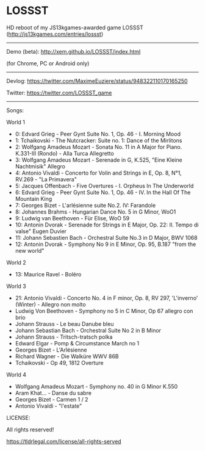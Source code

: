 LOSSST
==

HD reboot of my JS13kgames-awarded game LOSSST (http://js13kgames.com/entries/lossst)

---

Demo (beta): http://xem.github.io/LOSSST/index.html

(for Chrome, PC or Android only)

---

Devlog: https://twitter.com/MaximeEuziere/status/948322110170165250

Twitter: https://twitter.com/LOSSST_game

---

Songs:

World 1

- 0: Edvard Grieg - Peer Gynt Suite No. 1, Op. 46 - I. Morning Mood
- 1: Tchaikovski - The Nutcracker: Suite no. 1: Dance of the Mirlitons
- 2: Wolfgang Amadeus Mozart - Sonata No. 11 in A Major for Piano. K.331-III (Rondo) - Alla Turca Allegretto
- 3: Wolfgang Amadeus Mozart - Serenade in G, K.525, "Eine Kleine Nachtmisik" Allegro
- 4: Antonio Vivaldi - Concerto for Volin and Strings in E, Op. 8, N°1, RV.269 - "La Primavera"
- 5: Jacques Offenbach - Five Overtures - I. Orpheus In The Underworld
- 6: Edvard Grieg - Peer Gynt Suite No. 1, Op. 46 - IV. In the Hall Of The Mountain King
- 7: Georges Bizet - L'arlésienne suite No.2. IV: Farandole
- 8: Johannes Brahms - Hungarian Dance No. 5 in G Minor, WoO1
- 9: Ludwig van Beethoven - Für Elise, WoO 59
- 10: Antonin Dvorak - Serenade for Strings in E Major, Op. 22: II. Tempo di valse" Eugen Duvier
- 11: Johann Sebastien Bach - Orchestral Suite No.3 in D Major, BWV 1068
- 12: Antonin Dvorak - Symphony No 9 in E Minor, Op. 95, B.187 "from the new world"

World 2

- 13: Maurice Ravel - Boléro

World 3

- 21: Antonio Vivaldi - Concerto No. 4 in F minor, Op. 8, RV 297, 'L'inverno' (Winter) - Allegro non molto
- Ludwig Von Beethoven - Symphony no 5 in C Minor, Op 67 allegro con brio
- Johann Strauss - Le beau Danube bleu
- Johann Sebastian Bach - Orchestral Suite No 2 in B Minor 
- Johann Strauss - Tritsch-tratsch polka
- Edward Elgar - Pomp & Circumstance March no 1
- Georges Bizet - L'Arlésienne
- Richard Wagner - Die Walküre WWV 86B
- Tchaikovski - Op 49, 1812 Overture 

World 4

- Wolfgang Amadeus Mozart - Symphony no. 40 in G Minor K.550
- Aram Khat... - Danse du sabre
- Georges Bizet - Carmen 1 / 2
- Antonio Vivaldi - "l'estate"

LICENSE:

All rights reserved!

https://tldrlegal.com/license/all-rights-served

